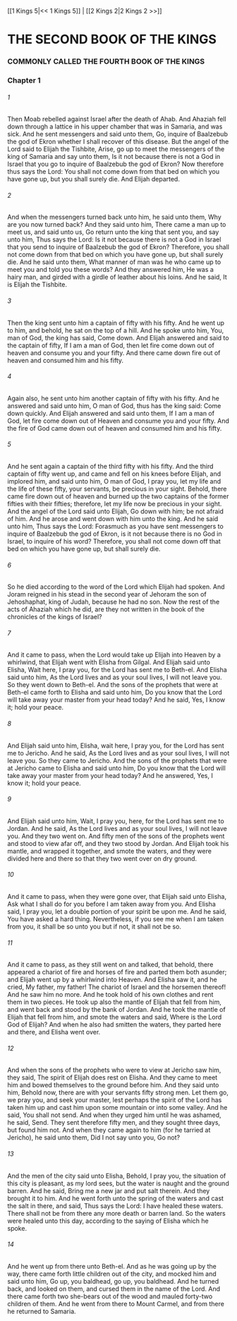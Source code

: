 [[1 Kings 5|<< 1 Kings 5]]  |  [[2 Kings 2|2 Kings 2 >>]]

# THE SECOND BOOK OF THE KINGS
### COMMONLY CALLED THE FOURTH BOOK OF THE KINGS
### Chapter 1
###### 1
Then Moab rebelled against Israel after the death of Ahab. And Ahaziah fell down through a lattice in his upper chamber that was in Samaria, and was sick. And he sent messengers and said unto them, Go, inquire of Baalzebub the god of Ekron whether I shall recover of this disease. But the angel of the Lord said to Elijah the Tishbite, Arise, go up to meet the messengers of the king of Samaria and say unto them, Is it not because there is not a God in Israel that you go to inquire of Baalzebub the god of Ekron? Now therefore thus says the Lord: You shall not come down from that bed on which you have gone up, but you shall surely die. And Elijah departed.

###### 2
And when the messengers turned back unto him, he said unto them, Why are you now turned back? And they said unto him, There came a man up to meet us, and said unto us, Go return unto the king that sent you, and say unto him, Thus says the Lord: Is it not because there is not a God in Israel that you send to inquire of Baalzebub the god of Ekron? Therefore, you shall not come down from that bed on which you have gone up, but shall surely die. And he said unto them, What manner of man was he who came up to meet you and told you these words? And they answered him, He was a hairy man, and girded with a girdle of leather about his loins. And he said, It is Elijah the Tishbite.

###### 3
Then the king sent unto him a captain of fifty with his fifty. And he went up to him, and behold, he sat on the top of a hill. And he spoke unto him, You, man of God, the king has said, Come down. And Elijah answered and said to the captain of fifty, If I am a man of God, then let fire come down out of heaven and consume you and your fifty. And there came down fire out of heaven and consumed him and his fifty.

###### 4
Again also, he sent unto him another captain of fifty with his fifty. And he answered and said unto him, O man of God, thus has the king said: Come down quickly. And Elijah answered and said unto them, If I am a man of God, let fire come down out of Heaven and consume you and your fifty. And the fire of God came down out of heaven and consumed him and his fifty.

###### 5
And he sent again a captain of the third fifty with his fifty. And the third captain of fifty went up, and came and fell on his knees before Elijah, and implored him, and said unto him, O man of God, I pray you, let my life and the life of these fifty, your servants, be precious in your sight. Behold, there came fire down out of heaven and burned up the two captains of the former fifties with their fifties; therefore, let my life now be precious in your sight. And the angel of the Lord said unto Elijah, Go down with him; be not afraid of him. And he arose and went down with him unto the king. And he said unto him, Thus says the Lord: Forasmuch as you have sent messengers to inquire of Baalzebub the god of Ekron, is it not because there is no God in Israel, to inquire of his word? Therefore, you shall not come down off that bed on which you have gone up, but shall surely die.

###### 6
So he died according to the word of the Lord which Elijah had spoken. And Joram reigned in his stead in the second year of Jehoram the son of Jehoshaphat, king of Judah, because he had no son. Now the rest of the acts of Ahaziah which he did, are they not written in the book of the chronicles of the kings of Israel?

###### 7
And it came to pass, when the Lord would take up Elijah into Heaven by a whirlwind, that Elijah went with Elisha from Gilgal. And Elijah said unto Elisha, Wait here, I pray you, for the Lord has sent me to Beth-el. And Elisha said unto him, As the Lord lives and as your soul lives, I will not leave you. So they went down to Beth-el. And the sons of the prophets that were at Beth-el came forth to Elisha and said unto him, Do you know that the Lord will take away your master from your head today? And he said, Yes, I know it; hold your peace.

###### 8
And Elijah said unto him, Elisha, wait here, I pray you, for the Lord has sent me to Jericho. And he said, As the Lord lives and as your soul lives, I will not leave you. So they came to Jericho. And the sons of the prophets that were at Jericho came to Elisha and said unto him, Do you know that the Lord will take away your master from your head today? And he answered, Yes, I know it; hold your peace.

###### 9
And Elijah said unto him, Wait, I pray you, here, for the Lord has sent me to Jordan. And he said, As the Lord lives and as your soul lives, I will not leave you. And they two went on. And fifty men of the sons of the prophets went and stood to view afar off, and they two stood by Jordan. And Elijah took his mantle, and wrapped it together, and smote the waters, and they were divided here and there so that they two went over on dry ground.

###### 10
And it came to pass, when they were gone over, that Elijah said unto Elisha, Ask what I shall do for you before I am taken away from you. And Elisha said, I pray you, let a double portion of your spirit be upon me. And he said, You have asked a hard thing. Nevertheless, if you see me when I am taken from you, it shall be so unto you but if not, it shall not be so.

###### 11
And it came to pass, as they still went on and talked, that behold, there appeared a chariot of fire and horses of fire and parted them both asunder; and Elijah went up by a whirlwind into Heaven. And Elisha saw it, and he cried, My father, my father! The chariot of Israel and the horsemen thereof! And he saw him no more. And he took hold of his own clothes and rent them in two pieces. He took up also the mantle of Elijah that fell from him, and went back and stood by the bank of Jordan. And he took the mantle of Elijah that fell from him, and smote the waters and said, Where is the Lord God of Elijah? And when he also had smitten the waters, they parted here and there, and Elisha went over.

###### 12
And when the sons of the prophets who were to view at Jericho saw him, they said, The spirit of Elijah does rest on Elisha. And they came to meet him and bowed themselves to the ground before him. And they said unto him, Behold now, there are with your servants fifty strong men. Let them go, we pray you, and seek your master, lest perhaps the spirit of the Lord has taken him up and cast him upon some mountain or into some valley. And he said, You shall not send. And when they urged him until he was ashamed, he said, Send. They sent therefore fifty men, and they sought three days, but found him not. And when they came again to him (for he tarried at Jericho), he said unto them, Did I not say unto you, Go not?

###### 13
And the men of the city said unto Elisha, Behold, I pray you, the situation of this city is pleasant, as my lord sees, but the water is naught and the ground barren. And he said, Bring me a new jar and put salt therein. And they brought it to him. And he went forth unto the spring of the waters and cast the salt in there, and said, Thus says the Lord: I have healed these waters. There shall not be from there any more death or barren land. So the waters were healed unto this day, according to the saying of Elisha which he spoke.

###### 14
And he went up from there unto Beth-el. And as he was going up by the way, there came forth little children out of the city, and mocked him and said unto him, Go up, you baldhead, go up, you baldhead. And he turned back, and looked on them, and cursed them in the name of the Lord. And there came forth two she-bears out of the wood and mauled forty-two children of them. And he went from there to Mount Carmel, and from there he returned to Samaria.